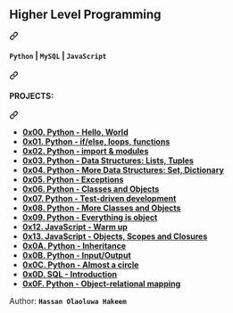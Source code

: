 
<div class="markdown-heading" dir="auto"><h2 tabindex="-1" class="heading-element" dir="auto"><strong>Higher Level Programming</strong></h2><a id="user-content-higher-level-programming" class="anchor-element" aria-label="Permalink: Higher Level Programming" href="#higher-level-programming"><svg class="octicon octicon-link" viewBox="0 0 16 16" version="1.1" width="16" height="16" aria-hidden="true"><path d="m7.775 3.275 1.25-1.25a3.5 3.5 0 1 1 4.95 4.95l-2.5 2.5a3.5 3.5 0 0 1-4.95 0 .751.751 0 0 1 .018-1.042.751.751 0 0 1 1.042-.018 1.998 1.998 0 0 0 2.83 0l2.5-2.5a2.002 2.002 0 0 0-2.83-2.83l-1.25 1.25a.751.751 0 0 1-1.042-.018.751.751 0 0 1-.018-1.042Zm-4.69 9.64a1.998 1.998 0 0 0 2.83 0l1.25-1.25a.751.751 0 0 1 1.042.018.751.751 0 0 1 .018 1.042l-1.25 1.25a3.5 3.5 0 1 1-4.95-4.95l2.5-2.5a3.5 3.5 0 0 1 4.95 0 .751.751 0 0 1-.018 1.042.751.751 0 0 1-1.042.018 1.998 1.998 0 0 0-2.83 0l-2.5 2.5a1.998 1.998 0 0 0 0 2.83Z"></path></svg></a></div>
<div class="markdown-heading" dir="auto"><h4 tabindex="-1" class="heading-element" dir="auto"><strong><code>Python</code></strong> | <strong><code>MySQL</code></strong> | <strong><code>JavaScript</code></strong></h4><a id="user-content-python--mysql--javascript" class="anchor-element" aria-label="Permalink: Python | MySQL | JavaScript" href="#python--mysql--javascript"><svg class="octicon octicon-link" viewBox="0 0 16 16" version="1.1" width="16" height="16" aria-hidden="true"><path d="m7.775 3.275 1.25-1.25a3.5 3.5 0 1 1 4.95 4.95l-2.5 2.5a3.5 3.5 0 0 1-4.95 0 .751.751 0 0 1 .018-1.042.751.751 0 0 1 1.042-.018 1.998 1.998 0 0 0 2.83 0l2.5-2.5a2.002 2.002 0 0 0-2.83-2.83l-1.25 1.25a.751.751 0 0 1-1.042-.018.751.751 0 0 1-.018-1.042Zm-4.69 9.64a1.998 1.998 0 0 0 2.83 0l1.25-1.25a.751.751 0 0 1 1.042.018.751.751 0 0 1 .018 1.042l-1.25 1.25a3.5 3.5 0 1 1-4.95-4.95l2.5-2.5a3.5 3.5 0 0 1 4.95 0 .751.751 0 0 1-.018 1.042.751.751 0 0 1-1.042.018 1.998 1.998 0 0 0-2.83 0l-2.5 2.5a1.998 1.998 0 0 0 0 2.83Z"></path></svg></a></div>
<div class="markdown-heading" dir="auto"><h4 tabindex="-1" class="heading-element" dir="auto">PROJECTS:</h4><a id="user-content-projects" class="anchor-element" aria-label="Permalink: PROJECTS:" href="#projects"><svg class="octicon octicon-link" viewBox="0 0 16 16" version="1.1" width="16" height="16" aria-hidden="true"><path d="m7.775 3.275 1.25-1.25a3.5 3.5 0 1 1 4.95 4.95l-2.5 2.5a3.5 3.5 0 0 1-4.95 0 .751.751 0 0 1 .018-1.042.751.751 0 0 1 1.042-.018 1.998 1.998 0 0 0 2.83 0l2.5-2.5a2.002 2.002 0 0 0-2.83-2.83l-1.25 1.25a.751.751 0 0 1-1.042-.018.751.751 0 0 1-.018-1.042Zm-4.69 9.64a1.998 1.998 0 0 0 2.83 0l1.25-1.25a.751.751 0 0 1 1.042.018.751.751 0 0 1 .018 1.042l-1.25 1.25a3.5 3.5 0 1 1-4.95-4.95l2.5-2.5a3.5 3.5 0 0 1 4.95 0 .751.751 0 0 1-.018 1.042.751.751 0 0 1-1.042.018 1.998 1.998 0 0 0-2.83 0l-2.5 2.5a1.998 1.998 0 0 0 0 2.83Z"></path></svg></a></div>
<ul dir="auto">
<li><a href="https://github.com/Hassanyoung1/alx-higher_level_programming/tree/main/0x00-python-hello_world"><strong>0x00. Python - Hello, World</strong></a></li>
<li><a href="https://github.com/Hassanyoung1/alx-higher_level_programming/tree/main/0x01-python-if_else_loops_functions"><strong>0x01. Python - if/else, loops, functions</strong></a></li>
<li><a href="https://github.com/Hassanyoung1/alx-higher_level_programming/tree/main/0x02-python-import_modules"><strong>0x02. Python - import &amp; modules</strong></a></li>
<li><a href="https://github.com/Hassanyoung1/alx-higher_level_programming/tree/main/0x03-python-data_structures"><strong>0x03. Python - Data Structures: Lists, Tuples</strong></a></li>
<li><a href="https://github.com/Hassanyoung1/alx-higher_level_programming/tree/main/0x04-python-more_data_structures"><strong>0x04. Python - More Data Structures: Set, Dictionary</strong></a></li>
<li><a href="https://github.com/Hassanyoung1/alx-higher_level_programming/tree/main/0x05-python-exceptions"><strong>0x05. Python - Exceptions</strong></a></li>
<li><a href="https://github.com/Hassanyoung1/alx-higher_level_programming/tree/main/0x06-python-classes"><strong>0x06. Python - Classes and Objects</strong></a></li>
<li><a href="https://github.com/Hassanyoung1/alx-higher_level_programming/tree/main/0x07-python-test_driven_development"><strong>0x07. Python - Test-driven development</strong></a></li>
<li><a href="https://github.com/Hassanyoung1/alx-higher_level_programming/tree/main/0x08-python-more_classes"><strong>0x08. Python - More Classes and Objects</strong></a></li>
<li><a href="https://github.com/Hassanyoung1/alx-higher_level_programming/tree/main/0x09-python-everything_is_object"><strong>0x09. Python - Everything is object</strong></a></li>
<li><a href="https://github.com/Hassanyoung1/alx-higher_level_programming/tree/main/0x12-javascript-warm_up"><strong>0x12. JavaScript - Warm up</strong></a></li>
<li><a href="https://github.com/Hassanyoung1/alx-higher_level_programming/tree/main/0x13-javascript_objects_scopes_closures"><strong>0x13. JavaScript - Objects, Scopes and Closures</strong></a></li>
<li><a href="https://github.com/Hassanyoung1/alx-higher_level_programming/tree/main/0x0A-python-inheritance"><strong>0x0A. Python - Inheritance</strong></a></li>
<li><a href="https://github.com/Hassanyoung1/alx-higher_level_programming/tree/main/0x0B-python-input_output"><strong>0x0B. Python - Input/Output</strong></a></li>
<li><a href="https://github.com/Hassanyoung1/alx-higher_level_programming/tree/main/0x0C-python-almost_a_circle"><strong>0x0C. Python - Almost a circle</strong></a></li>
<li><a href="https://github.com/Hassanyoung1/alx-higher_level_programming/tree/main/0x0D-SQL_introduction"><strong>0x0D. SQL - Introduction</strong></a></li>
<li><a href="https://github.com/Hassanyoung1/alx-higher_level_programming/tree/main/0x0F-python-object_relational_mapping"><strong>0x0F. Python - Object-relational mapping</strong></a></li>
</ul>
<p dir="auto">Author: <strong><code>Hassan Olaoluwa Hakeem</code></strong></p>
</article></div></div></div></div></div>
